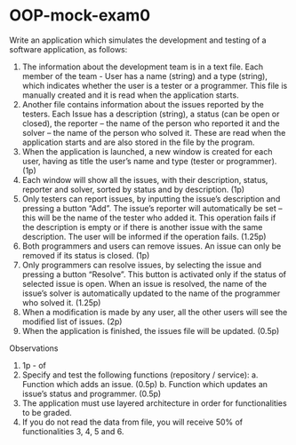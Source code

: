 # OOP-mock-exam0

Write an application which simulates the development and testing of a software application, as 
follows:
1. The information about the development team is in a text file. Each member of the team - User
has a name (string) and a type (string), which indicates whether the user is a tester or a 
programmer. This file is manually created and it is read when the application starts.
2. Another file contains information about the issues reported by the testers. Each Issue has a 
description (string), a status (can be open or closed), the reporter – the name of the person who 
reported it and the solver – the name of the person who solved it. These are read when the 
application starts and are also stored in the file by the program.
3. When the application is launched, a new window is created for each user, having as title the user’s 
name and type (tester or programmer). (1p)
4. Each window will show all the issues, with their description, status, reporter and solver, sorted by 
status and by description. (1p)
5. Only testers can report issues, by inputting the issue’s description and pressing a button “Add”. 
The issue’s reporter will automatically be set – this will be the name of the tester who added it. 
This operation fails if the description is empty or if there is another issue with the same 
description. The user will be informed if the operation fails. (1.25p)
6. Both programmers and users can remove issues. An issue can only be removed if its status is 
closed. (1p)
7. Only programmers can resolve issues, by selecting the issue and pressing a button “Resolve”. This 
button is activated only if the status of selected issue is open. When an issue is resolved, the name 
of the issue’s solver is automatically updated to the name of the programmer who solved it. 
(1.25p)
8. When a modification is made by any user, all the other users will see the modified list of issues. 
(2p)
9. When the application is finished, the issues file will be updated. (0.5p)



Observations
1. 1p - of
2. Specify and test the following functions (repository / service):
a. Function which adds an issue. (0.5p)
b. Function which updates an issue’s status and programmer. (0.5p)
3. The application must use layered architecture in order for functionalities to be graded.
4. If you do not read the data from file, you will receive 50% of functionalities 3, 4, 5 and 6.
